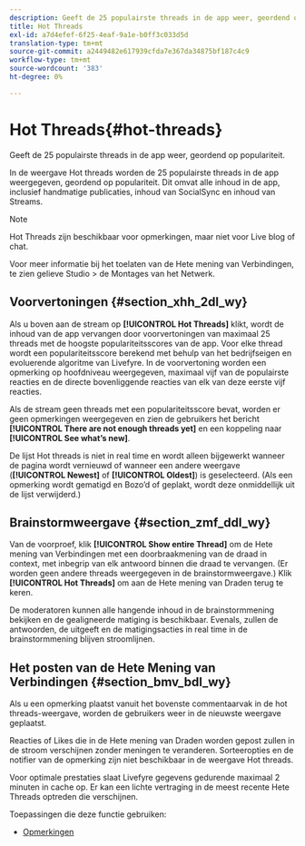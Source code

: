 ```yaml
---
description: Geeft de 25 populairste threads in de app weer, geordend op populariteit.
title: Hot Threads
exl-id: a7d4efef-6f25-4eaf-9a1e-b0ff3c033d5d
translation-type: tm+mt
source-git-commit: a2449482e617939cfda7e367da34875bf187c4c9
workflow-type: tm+mt
source-wordcount: '383'
ht-degree: 0%

---
```


# Hot Threads{#hot-threads}

Geeft de 25 populairste threads in de app weer, geordend op populariteit.

In de weergave Hot threads worden de 25 populairste threads in de app weergegeven, geordend op populariteit. Dit omvat alle inhoud in de app, inclusief handmatige publicaties, inhoud van SocialSync en inhoud van Streams.

>[!NOTE]
>
>Hot Threads zijn beschikbaar voor opmerkingen, maar niet voor Live blog of chat.

Voor meer informatie bij het toelaten van de Hete mening van Verbindingen, te zien gelieve Studio > de Montages van het Netwerk.

## Voorvertoningen {#section_xhh_2dl_wy}

Als u boven aan de stream op **[!UICONTROL Hot Threads]** klikt, wordt de inhoud van de app vervangen door voorvertoningen van maximaal 25 threads met de hoogste populariteitsscores van de app. Voor elke thread wordt een populariteitsscore berekend met behulp van het bedrijfseigen en evoluerende algoritme van Livefyre. In de voorvertoning worden een opmerking op hoofdniveau weergegeven, maximaal vijf van de populairste reacties en de directe bovenliggende reacties van elk van deze eerste vijf reacties.

Als de stream geen threads met een populariteitsscore bevat, worden er geen opmerkingen weergegeven en zien de gebruikers het bericht **[!UICONTROL There are not enough threads yet]** en een koppeling naar **[!UICONTROL See what’s new]**.

De lijst Hot threads is niet in real time en wordt alleen bijgewerkt wanneer de pagina wordt vernieuwd of wanneer een andere weergave (**[!UICONTROL Newest]** of **[!UICONTROL Oldest]**) is geselecteerd. (Als een opmerking wordt gematigd en Bozo’d of geplakt, wordt deze onmiddellijk uit de lijst verwijderd.)

## Brainstormweergave {#section_zmf_ddl_wy}

Van de voorproef, klik **[!UICONTROL Show entire Thread]** om de Hete mening van Verbindingen met een doorbraakmening van de draad in context, met inbegrip van elk antwoord binnen die draad te vervangen. (Er worden geen andere threads weergegeven in de brainstormweergave.) Klik **[!UICONTROL Hot Threads]** om aan de Hete mening van Draden terug te keren.

De moderatoren kunnen alle hangende inhoud in de brainstormmening bekijken en de gealigneerde matiging is beschikbaar. Evenals, zullen de antwoorden, de uitgeeft en de matigingsacties in real time in de brainstormmening blijven stroomlijnen.

## Het posten van de Hete Mening van Verbindingen {#section_bmv_bdl_wy}

Als u een opmerking plaatst vanuit het bovenste commentaarvak in de hot threads-weergave, worden de gebruikers weer in de nieuwste weergave geplaatst.

Reacties of Likes die in de Hete mening van Draden worden gepost zullen in de stroom verschijnen zonder meningen te veranderen. Sorteeropties en de notifier van de opmerking zijn niet beschikbaar in de weergave Hot threads.

Voor optimale prestaties slaat Livefyre gegevens gedurende maximaal 2 minuten in cache op. Er kan een lichte vertraging in de meest recente Hete Threads optreden die verschijnen.



Toepassingen die deze functie gebruiken:

* [Opmerkingen](/help/using/c-about-apps/c-comments/c-comments.md)
